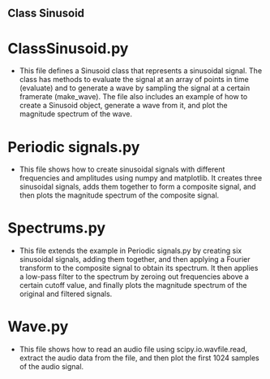 ## Class Sinusoid 

# ClassSinusoid.py 
- This file defines a Sinusoid class that represents a sinusoidal signal. The class has methods to evaluate the signal at an array of points in time (evaluate) and to generate a wave by sampling the signal at a certain framerate (make_wave). The file also includes an example of how to create a Sinusoid object, generate a wave from it, and plot the magnitude spectrum of the wave.

# Periodic signals.py 
- This file shows how to create sinusoidal signals with different frequencies and amplitudes using numpy and matplotlib. It creates three sinusoidal signals, adds them together to form a composite signal, and then plots the magnitude spectrum of the composite signal.

# Spectrums.py 
- This file extends the example in Periodic signals.py by creating six sinusoidal signals, adding them together, and then applying a Fourier transform to the composite signal to obtain its spectrum. It then applies a low-pass filter to the spectrum by zeroing out frequencies above a certain cutoff value, and finally plots the magnitude spectrum of the original and filtered signals.

# Wave.py 
- This file shows how to read an audio file using scipy.io.wavfile.read, extract the audio data from the file, and then plot the first 1024 samples of the audio signal.